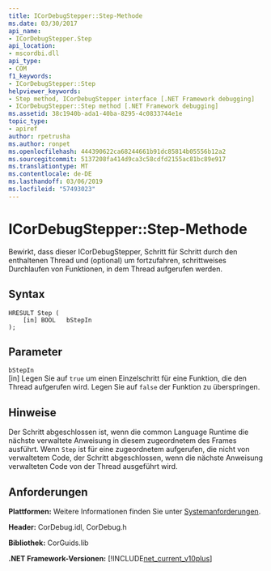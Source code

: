 ```yaml
---
title: ICorDebugStepper::Step-Methode
ms.date: 03/30/2017
api_name:
- ICorDebugStepper.Step
api_location:
- mscordbi.dll
api_type:
- COM
f1_keywords:
- ICorDebugStepper::Step
helpviewer_keywords:
- Step method, ICorDebugStepper interface [.NET Framework debugging]
- ICorDebugStepper::Step method [.NET Framework debugging]
ms.assetid: 38c1940b-ada1-40ba-8295-4c0833744e1e
topic_type:
- apiref
author: rpetrusha
ms.author: ronpet
ms.openlocfilehash: 444390622ca68244661b91dc85814b05556b12a2
ms.sourcegitcommit: 5137208fa414d9ca3c58cdfd2155ac81bc89e917
ms.translationtype: MT
ms.contentlocale: de-DE
ms.lasthandoff: 03/06/2019
ms.locfileid: "57493023"
---
```

# <a name="icordebugstepperstep-method"></a>ICorDebugStepper::Step-Methode
Bewirkt, dass dieser ICorDebugStepper, Schritt für Schritt durch den enthaltenen Thread und (optional) um fortzufahren, schrittweises Durchlaufen von Funktionen, in dem Thread aufgerufen werden.  
  
## <a name="syntax"></a>Syntax  
  
```  
HRESULT Step (  
    [in] BOOL   bStepIn  
);  
```  
  
## <a name="parameters"></a>Parameter  
 `bStepIn`  
 [in] Legen Sie auf `true` um einen Einzelschritt für eine Funktion, die den Thread aufgerufen wird. Legen Sie auf `false` der Funktion zu überspringen.  
  
## <a name="remarks"></a>Hinweise  
 Der Schritt abgeschlossen ist, wenn die common Language Runtime die nächste verwaltete Anweisung in diesem zugeordnetem des Frames ausführt. Wenn `Step` ist für eine zugeordnetem aufgerufen, die nicht von verwaltetem Code, der Schritt abgeschlossen, wenn die nächste Anweisung verwalteten Code von der Thread ausgeführt wird.  
  
## <a name="requirements"></a>Anforderungen  
 **Plattformen:** Weitere Informationen finden Sie unter [Systemanforderungen](../../../../docs/framework/get-started/system-requirements.md).  
  
 **Header:** CorDebug.idl, CorDebug.h  
  
 **Bibliothek:** CorGuids.lib  
  
 **.NET Framework-Versionen:** [!INCLUDE[net_current_v10plus](../../../../includes/net-current-v10plus-md.md)]
